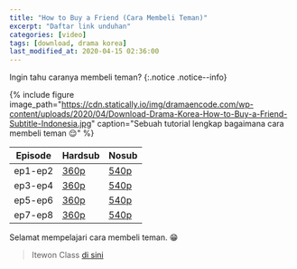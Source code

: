 ```yaml
---
title: "How to Buy a Friend (Cara Membeli Teman)"
excerpt: "Daftar link unduhan"
categories: [video]
tags: [download, drama korea]
last_modified_at: 2020-04-15 02:36:00
---
```

Ingin tahu caranya membeli teman?
{:.notice .notice--info}

{% include figure image_path="https://cdn.statically.io/img/dramaencode.com/wp-content/uploads/2020/04/Download-Drama-Korea-How-to-Buy-a-Friend-Subtitle-Indonesia.jpg" caption="Sebuah tutorial lengkap bagaimana cara membeli teman 😌" %}

Episode|Hardsub|Nosub
---|---|---
ep1-ep2|[360p](https://www.catetan.pw/zippyshare?srv=106&cde=vy8lbC3C&st1=ep1-2&st2=360p)|[540p](https://www.catetan.pw/zippshare?srv=60&cde=NeXyj8kS&st1=ep1-2&st2=540p)
ep3-ep4|[360p](https://www.catetan.pw/zippyshare?srv=9&cde=PePbotHo&st1=ep3-4&st2=360p)|[540p](https://www.catetan.pw/zippyshare?srv=101&cde=kG7hf4Q7&st1=ep3-4&st2=540p)
ep5-ep6|[360p](https://www.catetan.pw/zippyshare?srv=95&cde=UtiieB1l&st1=ep5-6&st2=360p)|[540p](https://www.catetan.pw/zippyshare?srv=61&cde=vxuu4KjC&st1=ep5-6&st2=540p)
ep7-ep8|[360p](https://www.catetan.pw/zippyshare?srv=73&st1=ep7-8&cde=ncZzqegL&st2=360p)|[540p](https://www.catetan.pw/zippyshare?srv=44&cde=DMYStcI2&st1=ep7-8&st2=540p)

Selamat mempelajari cara membeli teman. 😁

> Itewon Class [di sini](/video/itaewon-class/)

<style>
table{width:100%}
</style>
